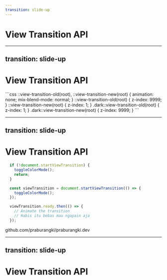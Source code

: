 ```yaml
---
transition: slide-up
---
```


# View Transition API

<VTADemo1 />

---
transition: slide-up
---

# View Transition API

<VTADemo2 />

<style>
.slidev-code-wrapper {
  font-size: 14px;
}
</style>

<v-click>
```css
  ::view-transition-old(root), ::view-transition-new(root) {
    animation: none;
    mix-blend-mode: normal;
  }
  ::view-transition-old(root) {
    z-index: 9999;
  }
  ::view-transition-new(root) {
    z-index: 1;
  }
  .dark::view-transition-old(root) {
    z-index: 1;
  }
  .dark::view-transition-new(root) {
    z-index: 9999;
  }
```
</v-click>

---
transition: slide-up
---

# View Transition API

<VTADemo2 />

<style>
.slidev-code-wrapper {
  font-size: 14px;
}
</style>

```ts
  if (!document.startViewTransition) {
    toggleColorMode();
    return;
  }

  const viewTransition = document.startViewTransition(() => {
    toggleColorMode();
  });

  viewTransition.ready.then(() => {
    // Animate the transition
    // Habis itu bebas mau ngapain aja
  });
```

<div class="mt-8 font-semibold">
github.com/praburangki/praburangki.dev
</div>

---
transition: slide-up
---

# View Transition API

<VTADemo3 />
